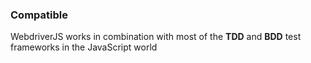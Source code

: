 ### Compatible

WebdriverJS works in combination with most of the **TDD** and **BDD** test frameworks in
the JavaScript world